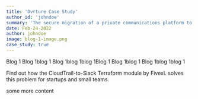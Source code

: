 ```yaml
---
title: 'Ovrture Case Study'
author_id: 'johndoe'
summary: 'The secure migration of a private communications platform to a modernized digital infrastructure on the AWS cloud'
date: Feb-24-2022
author: johndoe
image: blog-1-image.png
case_study: true
---
```


Blog 1 Blog 1blog 1 Blog 1blog 1blog 1Blog 1 Blog 1blog 1 Blog 1blog 1blog 1

Find out how the CloudTrail-to-Slack Terraform module by FivexL solves this problem for startups and small teams.

some more content

